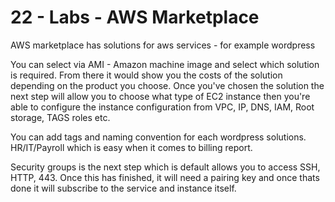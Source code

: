 # 22 - Labs - AWS Marketplace

AWS marketplace has solutions for aws services - for example wordpress

You can select via AMI - Amazon machine image and select which solution is required. From there it would show you the costs of the solution depending on the product you choose. Once you've chosen the solution the next step will allow you to choose what type of EC2 instance then you're able to configure the instance configuration from VPC, IP, DNS, IAM, Root storage, TAGS roles etc.

You can add tags and naming convention for each wordpress solutions. HR/IT/Payroll which is easy when it comes to billing report.

Security groups is the next step which is default allows you to access SSH, HTTP, 443. Once this has finished, it will need a pairing key and once thats done it will subscribe to the service and instance itself. 





